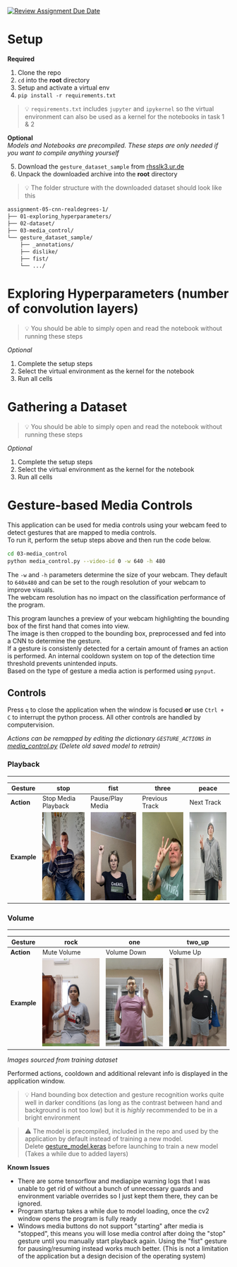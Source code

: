 [![Review Assignment Due Date](https://classroom.github.com/assets/deadline-readme-button-22041afd0340ce965d47ae6ef1cefeee28c7c493a6346c4f15d667ab976d596c.svg)](https://classroom.github.com/a/BOO70ufO)

# Setup

**Required**  

1. Clone the repo
2. `cd` into the **root** directory
3. Setup and activate a virtual env
4. `pip install -r requirements.txt`

> 💡 `requirements.txt` includes `jupyter` and `ipykernel` so the virtual environment can also be used as a kernel for the notebooks in task 1 & 2

**Optional**  
*Models and Notebooks are precompiled. These steps are only needed if you want to compile anything yourself*  

5. Download the `gesture_dataset_sample` from [rhsslk3.ur.de](https://rhsslk3.ur.de/~sca04209/gesture_dataset_sample.zip)
6. Unpack the downloaded archive into the **root** directory

> 💡 The folder structure with the downloaded dataset should look like this
```
assignment-05-cnn-realdegrees-1/
├── 01-exploring_hyperparameters/
├── 02-dataset/
├── 03-media_control/
└── gesture_dataset_sample/
    ├── _annotations/
    ├── dislike/
    ├── fist/
    └── .../
```

# Exploring Hyperparameters (number of convolution layers)

> 💡 You should be able to simply open and read the notebook without running these steps

*Optional*
1. Complete the setup steps
2. Select the virtual environment as the kernel for the notebook
3. Run all cells

# Gathering a Dataset 

> 💡 You should be able to simply open and read the notebook without running these steps

*Optional*
1. Complete the setup steps
2. Select the virtual environment as the kernel for the notebook
3. Run all cells

# Gesture-based Media Controls

This application can be used for media controls using your webcam feed to detect gestures that are mapped to media controls.  
To run it, perform the setup steps above and then run the code below.  

```sh
cd 03-media_control
python media_control.py --video-id 0 -w 640 -h 480
```

The `-w` and `-h` parameters determine the size of your webcam. They default to `640x480` and can be set to the rough resolution of your webcam to improve visuals.  
The webcam resolution has no impact on the classification performance of the program.  

This program launches a preview of your webcam highlighting the bounding box of the first hand that comes into view.  
The image is then cropped to the bounding box, preprocessed and fed into a CNN to determine the gesture.  
If a gesture is consistenly detected for a certain amount of frames an action is performed.
An internal cooldown system on top of the detection time threshold prevents unintended inputs.  
Based on the type of gesture a media action is performed using `pynput`.  

## Controls

Press `q` to close the application when the window is focused **or** use `Ctrl + C` to interrupt the python process. All other controls are handled by computervision.  

*Actions can be remapped by editing the dictionary `GESTURE_ACTIONS` in [media_control.py](./03-media_control/media_control.py) (Delete old saved model to retrain)*

### Playback
_________
| **Gesture** | **stop** | **fist** | **three** | **peace** |
|-------------|----------|----------|-----------|-----------|
| **Action**  | Stop Media Playback | Pause/Play Media | Previous Track | Next Track |
| **Example** | <img src="docs/example_gestures/stop.jpg" height="200"> | <img src="docs/example_gestures/fist.jpg" height="200"> | <img src="docs/example_gestures/three.jpg" height="200"> | <img src="docs/example_gestures/peace.jpg" height="200"> |

### Volume
__________
| **Gesture** | **rock** | **one** | **two_up** |
|-------------|----------|---------|------------|
| **Action**  | Mute Volume | Volume Down | Volume Up |
| **Example** | <img src="docs/example_gestures/rock.jpg" height="200"> | <img src="docs/example_gestures/one.jpg" height="200"> | <img src="docs/example_gestures/two_up.jpg" height="200"> |  


*Images sourced from training dataset*

Performed actions, cooldown and additional relevant info is displayed in the application window.

> 💡 Hand bounding box detection and gesture recognition works quite well in darker conditions (as long as the contrast between hand and background is not too low) but it is *highly* recommended to be in a bright environment

> ⚠️ The model is precompiled, included in the repo and used by the application by default instead of training a new model.  
Delete [gesture_model.keras](./03-media_control/gesture_model.keras) before launching to train a new model (Takes a while due to added layers)

**Known Issues**  
- There are some tensorflow and mediapipe warning logs that I was unable to get rid of without a bunch of unnecessary guards and environment variable overrides so I just kept them there, they can be ignored.
- Program startup takes a while due to model loading, once the cv2 window opens the program is fully ready  
- Windows media buttons do not support "starting" after media is "stopped", this means you will lose media control after doing the "stop" gesture until you manually start playback again. Using the "fist" gesture for pausing/resuming instead works much better. (This is not a limitation of the application but a design decision of the operating system)